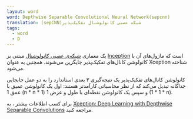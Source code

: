 ```yaml
---
layout: word
word: Depthwise Separable Convolutional Neural Network(sepcnn)
translation: (sepCNN)شبکه عصبی کانولوشنال تفکیک‌پذیر
tags:
  - word
  - D
---
```

یک معماری [شبکه‌ی عصبی کانولوشنال](/c/convolutional_neural_network) مبتنی بر [Inception](/i/inception) است که ماژول‌های آن با کانولوشن کانال‌های تفکیک‌پذیر جایگزین می‌شوند. همچنین به عنوان Xception شناخته می‌شود.

کانولوشن کانال‌های تفکیک‌پذیر یک نتیجه‌گیری ۳ بعدی استاندارد را به دو عمل جابجایی جداگانه تبدیل می‌کند که از نظر محاسباتی کارآمد‌تر هستند: اول یک کانولوشن عمیق با عمق 1 (n \* n \* 1) و سپس یک کانولوشن نقطه‌ای با طول و عرض 1 (1 \* 1 \* n).

برای کسب اطلاعات بیشتر ، به [Xception: Deep Learning with Depthwise Separable Convolutions](https://arxiv.org/pdf/1610.02357.pdf) مراجعه کنید.
